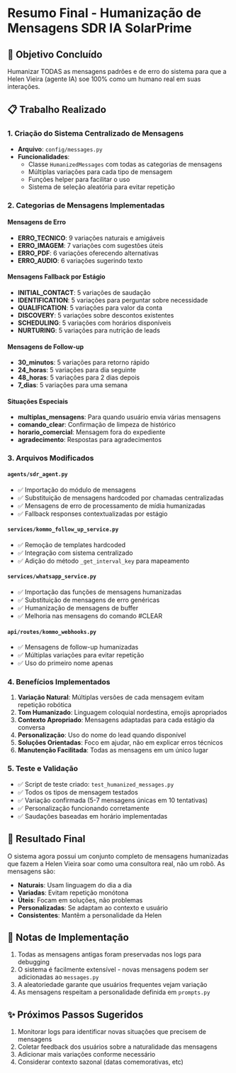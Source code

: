 # Resumo Final - Humanização de Mensagens SDR IA SolarPrime

## 🎯 Objetivo Concluído
Humanizar TODAS as mensagens padrões e de erro do sistema para que a Helen Vieira (agente IA) soe 100% como um humano real em suas interações.

## 📋 Trabalho Realizado

### 1. **Criação do Sistema Centralizado de Mensagens**
- **Arquivo**: `config/messages.py`
- **Funcionalidades**:
  - Classe `HumanizedMessages` com todas as categorias de mensagens
  - Múltiplas variações para cada tipo de mensagem
  - Funções helper para facilitar o uso
  - Sistema de seleção aleatória para evitar repetição

### 2. **Categorias de Mensagens Implementadas**

#### Mensagens de Erro
- **ERRO_TECNICO**: 9 variações naturais e amigáveis
- **ERRO_IMAGEM**: 7 variações com sugestões úteis
- **ERRO_PDF**: 6 variações oferecendo alternativas
- **ERRO_AUDIO**: 6 variações sugerindo texto

#### Mensagens Fallback por Estágio
- **INITIAL_CONTACT**: 5 variações de saudação
- **IDENTIFICATION**: 5 variações para perguntar sobre necessidade
- **QUALIFICATION**: 5 variações para valor da conta
- **DISCOVERY**: 5 variações sobre descontos existentes
- **SCHEDULING**: 5 variações com horários disponíveis
- **NURTURING**: 5 variações para nutrição de leads

#### Mensagens de Follow-up
- **30_minutos**: 5 variações para retorno rápido
- **24_horas**: 5 variações para dia seguinte
- **48_horas**: 5 variações para 2 dias depois
- **7_dias**: 5 variações para uma semana

#### Situações Especiais
- **multiplas_mensagens**: Para quando usuário envia várias mensagens
- **comando_clear**: Confirmação de limpeza de histórico
- **horario_comercial**: Mensagem fora do expediente
- **agradecimento**: Respostas para agradecimentos

### 3. **Arquivos Modificados**

#### `agents/sdr_agent.py`
- ✅ Importação do módulo de mensagens
- ✅ Substituição de mensagens hardcoded por chamadas centralizadas
- ✅ Mensagens de erro de processamento de mídia humanizadas
- ✅ Fallback responses contextualizadas por estágio

#### `services/kommo_follow_up_service.py`
- ✅ Remoção de templates hardcoded
- ✅ Integração com sistema centralizado
- ✅ Adição do método `_get_interval_key` para mapeamento

#### `services/whatsapp_service.py`
- ✅ Importação das funções de mensagens humanizadas
- ✅ Substituição de mensagens de erro genéricas
- ✅ Humanização de mensagens de buffer
- ✅ Melhoria nas mensagens do comando #CLEAR

#### `api/routes/kommo_webhooks.py`
- ✅ Mensagens de follow-up humanizadas
- ✅ Múltiplas variações para evitar repetição
- ✅ Uso do primeiro nome apenas

### 4. **Benefícios Implementados**

1. **Variação Natural**: Múltiplas versões de cada mensagem evitam repetição robótica
2. **Tom Humanizado**: Linguagem coloquial nordestina, emojis apropriados
3. **Contexto Apropriado**: Mensagens adaptadas para cada estágio da conversa
4. **Personalização**: Uso do nome do lead quando disponível
5. **Soluções Orientadas**: Foco em ajudar, não em explicar erros técnicos
6. **Manutenção Facilitada**: Todas as mensagens em um único lugar

### 5. **Teste e Validação**
- ✅ Script de teste criado: `test_humanized_messages.py`
- ✅ Todos os tipos de mensagem testados
- ✅ Variação confirmada (5-7 mensagens únicas em 10 tentativas)
- ✅ Personalização funcionando corretamente
- ✅ Saudações baseadas em horário implementadas

## 🎉 Resultado Final

O sistema agora possui um conjunto completo de mensagens humanizadas que fazem a Helen Vieira soar como uma consultora real, não um robô. As mensagens são:

- **Naturais**: Usam linguagem do dia a dia
- **Variadas**: Evitam repetição monótona
- **Úteis**: Focam em soluções, não problemas
- **Personalizadas**: Se adaptam ao contexto e usuário
- **Consistentes**: Mantêm a personalidade da Helen

## 📝 Notas de Implementação

1. Todas as mensagens antigas foram preservadas nos logs para debugging
2. O sistema é facilmente extensível - novas mensagens podem ser adicionadas ao `messages.py`
3. A aleatoriedade garante que usuários frequentes vejam variação
4. As mensagens respeitam a personalidade definida em `prompts.py`

## ✨ Próximos Passos Sugeridos

1. Monitorar logs para identificar novas situações que precisem de mensagens
2. Coletar feedback dos usuários sobre a naturalidade das mensagens
3. Adicionar mais variações conforme necessário
4. Considerar contexto sazonal (datas comemorativas, etc)